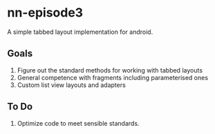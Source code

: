 nn-episode3
===========

A simple tabbed layout implementation for android.

Goals
------
1. Figure out the standard methods for working with tabbed layouts
2. General competence with fragments including parameterised ones
3. Custom list view layouts and adapters

To Do
----

1. Optimize code to meet sensible standards.
